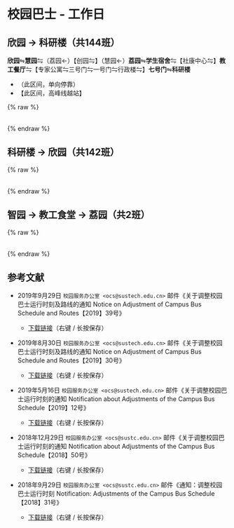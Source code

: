 # 校园巴士 - 工作日

## 欣园 → 科研楼（共144班）

**欣园**⇋**慧园**⇋（荔园←）【创园⇋】（慧园←）**荔园**⇋**学生宿舍**⇋【社康中心⇋】**教工餐厅**⇋【专家公寓⇋三号门⇋一号门⇋行政楼⇋】**七号门**⇋**科研楼**

* （此区间，单向停靠）
* 【此区间，高峰线越站】

{% raw %}

<div id="bus-table-hl2rb">
    <table class="dataTable" id="work-bus-hl2rb">
    </table>
</div>

<script type="text/javascript">
    var busdata_hl2rb= [
        ["07:00","",""],
        ["07:05","",""],
        ["07:10","",""],
        ["07:15","高峰",""],
        ["07:20","",""],
        ["07:23","高峰",""],
        ["07:26","高峰",""],
        ["07:29","",""],
        ["07:32","高峰",""],
        ["07:35","高峰",""],
        ["07:38","",""],
        ["07:41","高峰",""],
        ["07:44","高峰",""],
        ["07:47","高峰",""],
        ["07:50","高峰",""],
        ["07:55","",""],
        ["08:00","",""],
        ["08:05","",""],
        ["08:08","",""],
        ["08:10","",""],
        ["08:15","",""],
        ["08:20","",""],
        ["08:23","",""],
        ["08:25","",""],
        ["08:30","",""],
        ["08:35","",""],
        ["08:37","",""],
        ["08:40","",""],
        ["08:45","",""],
        ["08:50","",""],
        ["08:55","",""],
        ["08:57","",""],
        ["09:00","",""],
        ["09:03","",""],
        ["09:05","",""],
        ["09:10","",""],
        ["09:15","",""],
        ["09:20","",""],
        ["09:25","",""],
        ["09:30","",""],
        ["09:35","",""],
        ["09:40","",""],
        ["09:43","高峰",""],
        ["09:46","高峰",""],
        ["09:50","",""],
        ["09:53","高峰",""],
        ["09:56","高峰",""],
        ["09:58","高峰",""],
        ["10:00","高峰",""],
        ["10:05","",""],
        ["10:10","",""],
        ["10:20","",""],
        ["10:25","",""],
        ["10:30","",""],
        ["10:35","",""],
        ["10:40","",""],
        ["10:45","",""],
        ["10:55","",""],
        ["11:00","",""],
        ["11:10","",""],
        ["11:15","",""],
        ["11:30","",""],
        ["11:45","",""],
        ["11:50","",""],
        ["11:55","",""],
        ["12:00","",""],
        ["12:05","高峰",""],
        ["12:10","",""],
        ["12:13","高峰",""],
        ["12:16","高峰",""],
        ["12:20","",""],
        ["12:23","高峰",""],
        ["12:26","高峰",""],
        ["12:30","",""],
        ["12:35","高峰",""],
        ["12:40","",""],
        ["12:50","",""],
        ["12:55","",""],
        ["13:00","",""],
        ["13:15","",""],
        ["13:20","",""],
        ["13:25","高峰",""],
        ["13:30","",""],
        ["13:33","高峰",""],
        ["13:36","高峰",""],
        ["13:40","高峰",""],
        ["13:40","",""],
        ["13:45","高峰",""],
        ["13:50","",""],
        ["13:55","高峰",""],
        ["14:00","",""],
        ["14:10","",""],
        ["14:20","",""],
        ["14:30","",""],
        ["14:40","",""],
        ["14:50","",""],
        ["15:00","",""],
        ["15:20","",""],
        ["15:30","",""],
        ["15:40","",""],
        ["15:50","",""],
        ["15:53","高峰",""],
        ["15:56","高峰",""],
        ["16:00","高峰",""],
        ["16:05","高峰",""],
        ["16:10","高峰",""],
        ["16:20","",""],
        ["16:40","",""],
        ["16:50","",""],
        ["17:00","",""],
        ["17:15","",""],
        ["17:20","",""],
        ["17:30","",""],
        ["17:35","",""],
        ["17:40","",""],
        ["17:45","",""],
        ["17:50","",""],
        ["17:55","",""],
        ["18:00","",""],
        ["18:05","",""],
        ["18:10","",""],
        ["18:15","高峰",""],
        ["18:15","",""],
        ["18:20","",""],
        ["18:25","高峰",""],
        ["18:25","",""],
        ["18:30","",""],
        ["18:35","",""],
        ["18:40","",""],
        ["18:45","",""],
        ["18:50","",""],
        ["19:00","",""],
        ["19:10","",""],
        ["19:20","",""],
        ["19:30","",""],
        ["19:45","",""],
        ["20:00","",""],
        ["20:20","",""],
        ["20:30","",""],
        ["20:40","",""],
        ["21:00","",""],
        ["21:20","",""],
        ["21:30","",""],
        ["21:40","",""],

    ];
    var busdata_rb2hl = [
        ["07:20","",""],
        ["07:25","",""],
        ["07:30","",""],
        ["07:33","高峰",""],
        ["07:36","",""],
        ["07:40","",""],
        ["07:43","",""],
        ["07:46","高峰",""],
        ["07:50","",""],
        ["07:55","高峰",""],
        ["08:00","",""],
        ["08:03","",""],
        ["08:06","",""],
        ["08:10","",""],
        ["08:13","",""],
        ["08:16","",""],
        ["08:19","",""],
        ["08:22","",""],
        ["08:25","",""],
        ["08:28","",""],
        ["08:32","",""],
        ["08:35","",""],
        ["08:38","",""],
        ["08:42","",""],
        ["08:43","",""],
        ["08:45","",""],
        ["08:48","",""],
        ["08:52","",""],
        ["08:55","",""],
        ["08:57","",""],
        ["08:58","",""],
        ["09:02","",""],
        ["09:05","",""],
        ["09:10","",""],
        ["09:15","",""],
        ["09:20","",""],
        ["09:25","",""],
        ["09:27","",""],
        ["09:30","",""],
        ["09:35","",""],
        ["09:40","",""],
        ["09:45","",""],
        ["09:50","",""],
        ["09:55","高峰",""],
        ["09:55","高峰",""],
        ["10:00","高峰",""],
        ["10:05","",""],
        ["10:05","高峰",""],
        ["10:10","",""],
        ["10:15","",""],
        ["10:20","",""],
        ["10:25","",""],
        ["10:30","",""],
        ["10:40","",""],
        ["10:45","",""],
        ["10:50","",""],
        ["10:55","",""],
        ["11:00","",""],
        ["11:15","",""],
        ["11:20","",""],
        ["11:30","",""],
        ["11:45","",""],
        ["11:50","",""],
        ["12:00","",""],
        ["12:05","高峰",""],
        ["12:10","",""],
        ["12:16","高峰",""],
        ["12:19","高峰",""],
        ["12:20","",""],
        ["12:25","高峰",""],
        ["12:30","",""],
        ["12:33","高峰",""],
        ["12:36","高峰",""],
        ["12:40","高峰",""],
        ["12:45","",""],
        ["12:50","",""],
        ["12:55","",""],
        ["13:00","",""],
        ["13:15","",""],
        ["13:20","",""],
        ["13:30","",""],
        ["13:36","高峰",""],
        ["13:40","高峰",""],
        ["13:45","高峰",""],
        ["13:50","",""],
        ["13:56","高峰",""],
        ["13:59","高峰",""],
        ["14:00","",""],
        ["14:10","",""],
        ["14:15","高峰",""],
        ["14:20","",""],
        ["14:30","",""],
        ["14:40","",""],
        ["14:50","",""],
        ["15:00","",""],
        ["15:10","",""],
        ["15:20","",""],
        ["15:40","",""],
        ["15:50","",""],
        ["15:55","高峰",""],
        ["16:00","高峰",""],
        ["16:06","高峰",""],
        ["16:10","",""],
        ["16:10","高峰",""],
        ["16:20","",""],
        ["16:30","",""],
        ["16:40","",""],
        ["17:00","",""],
        ["17:10","",""],
        ["17:20","",""],
        ["17:30","",""],
        ["17:40","",""],
        ["17:50","",""],
        ["18:00","",""],
        ["18:06","高峰",""],
        ["18:10","",""],
        ["18:16","高峰",""],
        ["18:20","高峰",""],
        ["18:20","",""],
        ["18:25","高峰",""],
        ["18:30","",""],
        ["18:40","",""],
        ["18:45","高峰",""],
        ["18:50","",""],
        ["19:00","",""],
        ["19:20","",""],
        ["19:40","",""],
        ["19:50","",""],
        ["20:00","",""],
        ["20:20","",""],
        ["20:40","",""],
        ["20:55","高峰",""],
        ["21:00","",""],
        ["21:03","高峰",""],
        ["21:06","高峰",""],
        ["21:20","",""],
        ["21:40","",""],
        ["21:58","高峰",""],
        ["22:00","",""],
        ["22:00","高峰",""],
        ["22:10","高峰",""],
        ["22:30","",""],
    ];
    function getTime(MinBefore) {
        var date = new Date();
        date.setMinutes(date.getMinutes() - MinBefore);
        var h = date.getHours();
        var hour = (h < 10) ? "0" + h : h;
        var m = date.getMinutes();
        var min = (m < 10) ? "0" + m : m;
        return hour + ":" + min;
    }
    var now_20 = getTime(20);
    var now = getTime(0);

    var now_bus_row_hl2rb = 0;
    for(var i = 0, len = busdata_hl2rb.length; i < len; i++){
        if (busdata_hl2rb[i][0] < now_20) {
            busdata_hl2rb[i][2] = "已到达";
            now_bus_row_hl2rb = i;
        }else if (busdata_hl2rb[i][0] < now) {
            busdata_hl2rb[i][2] = "在途中";
        }else{
            busdata_hl2rb[i][2] = "未发车";
        }
    }
    
</script>

{% endraw %}

## 科研楼 → 欣园（共142班）

{% raw %}
<div id="bus-table-rb2hl">
    <table class="dataTable" id="work-bus-rb2hl">
    </table>
</div>

<script type="text/javascript">
    var now_bus_row_rb2hl = 0;
    for(var i = 0, len = busdata_rb2hl.length; i < len; i++){
        if (busdata_rb2hl[i][0] < now_20) {
            busdata_rb2hl[i][2] = "已到达";
            now_bus_row_rb2hl = i;
        }else if (busdata_rb2hl[i][0] < now) {
            busdata_rb2hl[i][2] = "在途中";
        }else{
            busdata_rb2hl[i][2] = "未发车";
        }
    }

</script>
{% endraw %}

## 智园 → 教工食堂 → 荔园（共2班）

{% raw %}
<div id="bus-table-ip2lh">
    <table class="dataTable" id="work-bus-ip2lh">
    </table>
</div>

<script type="text/javascript">
    var busdata_ip2lh = [
        ["11:50","",""],
        ["17:45","",""],
    ];
    var now_bus_row_ip2lh = 0;
    for(var i = 0, len = busdata_ip2lh.length; i < len; i++){
        if (busdata_ip2lh[i][0] < now_20) {
            busdata_ip2lh[i][2] = "已到达";
            now_bus_row_ip2lh = i;
        }else if (busdata_ip2lh[i][0] < now) {
            busdata_ip2lh[i][2] = "在途中";
        }else{
            busdata_ip2lh[i][2] = "未发车";
        }
    }

    function build_all_table(){
        if ( $.fn.DataTable.isDataTable( '#hl2rb' ) ) {
            return;
        }
        // high land - research building
        var ins_table_hl2rb = $('#work-bus-hl2rb').DataTable( {
            data: busdata_hl2rb,
            scrollY: 300,
            paging: false,
            searching : false,
            bFilter: false,
            info: false,
            columns: [
                { title: "发车时间" },
                { title: "平时/高峰", "orderable": false },
                { title: "状态", "orderable": false },
            ],
            rowCallback: function( row, data, index ) {
                if ( data[2] == "已到达" )
                {
                    $('td', row).css('background-color', '#003f43'); // SUSTech dark green
                    $('td', row).css('color', '#FFFFFF');
                }
                else if ( data[2] == "在途中" )
                {
                    $('td', row).css('background-color', '#ed6c00'); // SUSTech orange
                    $('td', row).each(function(){
                        $(this).html( '<b>'+$(this).text()+'</b>');
                    });
                }
            }
        } );
        var now_bus_offset =$(ins_table_hl2rb.row(Math.min(now_bus_row_hl2rb, busdata_hl2rb.length)).node()).offset().top - $(ins_table_hl2rb.row(0).node()).offset().top;
        $("#bus-table-hl2rb .dataTables_scrollBody").scrollTop(now_bus_offset);

        // research building - high land
        var ins_table_rb2hl = $('#work-bus-rb2hl').DataTable( {
            data: busdata_rb2hl,
            scrollY: 300,
            paging: false,
            searching : false,
            bFilter: false,
            info: false,
            columns: [
                { title: "发车时间" },
                { title: "平时/高峰", "orderable": false },
                { title: "状态", "orderable": false },
            ],
            rowCallback: function( row, data, index ) {
                if ( data[2] == "已到达" )
                {
                    $('td', row).css('background-color', '#003f43'); // SUSTech dark green
                    $('td', row).css('color', '#FFFFFF');
                }
                else if ( data[2] == "在途中" )
                {
                    $('td', row).css('background-color', '#ed6c00'); // SUSTech orange
                    $('td', row).each(function(){
                        $(this).html( '<b>'+$(this).text()+'</b>');
                    });
                }
            }
        } );
        var now_bus_offset =$(ins_table_rb2hl.row(Math.min(now_bus_row_rb2hl, busdata_rb2hl.length)).node()).offset().top - $(ins_table_rb2hl.row(0).node()).offset().top;
        $("#bus-table-rb2hl .dataTables_scrollBody").scrollTop(now_bus_offset);

        // // lychee hill - ji yue cheng
        // var ins_table_lh2jyc = $('#work-bus-lh2jyc').DataTable( {
        //     data: busdata_lh2jyc,
        //     scrollY: 300,
        //     paging: false,
        //     searching : false,
        //     bFilter: false,
        //     info: false,
        //     columns: [
        //         { title: "发车时间" },
        //         { title: "平时/高峰", "orderable": false },
        //         { title: "状态", "orderable": false },
        //     ],
        //     rowCallback: function( row, data, index ) {
        //         if ( data[2] == "已到达" )
        //         {
        //             $('td', row).css('background-color', '#003f43'); // SUSTech dark green
        //             $('td', row).css('color', '#FFFFFF');
        //         }
        //         else if ( data[2] == "在途中" )
        //         {
        //             $('td', row).css('background-color', '#ed6c00'); // SUSTech orange
        //             $('td', row).each(function(){
        //                 $(this).html( '<b>'+$(this).text()+'</b>');
        //             });
        //         }
        //     }
        // } );
        // var now_bus_offset =$(ins_table_lh2jyc.row(Math.min(now_bus_row_lh2jyc, busdata_lh2jyc.length)).node()).offset().top - $(ins_table_lh2jyc.row(0).node()).offset().top;
        // $("#bus-table-lh2jyc .dataTables_scrollBody").scrollTop(now_bus_offset);

        // // ji yue cheng - lychee hill
        // var ins_table_jyc2lh = $('#work-bus-jyc2lh').DataTable( {
        //     data: busdata_jyc2lh,
        //     scrollY: 300,
        //     paging: false,
        //     searching : false,
        //     bFilter: false,
        //     info: false,
        //     columns: [
        //         { title: "发车时间" },
        //         { title: "平时/高峰", "orderable": false },
        //         { title: "状态", "orderable": false },
        //     ],
        //     rowCallback: function( row, data, index ) {
        //         if ( data[2] == "已到达" )
        //         {
        //             $('td', row).css('background-color', '#003f43'); // SUSTech dark green
        //             $('td', row).css('color', '#FFFFFF');
        //         }
        //         else if ( data[2] == "在途中" )
        //         {
        //             $('td', row).css('background-color', '#ed6c00'); // SUSTech orange
        //             $('td', row).each(function(){
        //                 $(this).html( '<b>'+$(this).text()+'</b>');
        //             });
        //         }
        //     }
        // } );
        // var now_bus_offset =$(ins_table_jyc2lh.row(Math.min(now_bus_row_jyc2lh, busdata_jyc2lh.length)).node()).offset().top - $(ins_table_jyc2lh.row(0).node()).offset().top;
        // $("#bus-table-jyc2lh .dataTables_scrollBody").scrollTop(now_bus_offset);

        // i park - lychee hill
        var ins_table_ip2lh = $('#work-bus-ip2lh').DataTable( {
            data: busdata_ip2lh,
            scrollY: 300,
            paging: false,
            searching : false,
            bFilter: false,
            info: false,
            columns: [
                { title: "发车时间" },
                { title: "平时/高峰", "orderable": false },
                { title: "状态", "orderable": false },
            ],
            rowCallback: function( row, data, index ) {
                if ( data[2] == "已到达" )
                {
                    $('td', row).css('background-color', '#003f43'); // SUSTech dark green
                    $('td', row).css('color', '#FFFFFF');
                }
                else if ( data[2] == "在途中" )
                {
                    $('td', row).css('background-color', '#ed6c00'); // SUSTech orange
                    $('td', row).each(function(){
                        $(this).html( '<b>'+$(this).text()+'</b>');
                    });
                }
            }
        } );
        var now_bus_offset =$(ins_table_ip2lh.row(Math.min(now_bus_row_ip2lh, busdata_ip2lh.length)).node()).offset().top - $(ins_table_ip2lh.row(0).node()).offset().top;
        $("#bus-table-ip2lh .dataTables_scrollBody").scrollTop(now_bus_offset);
    }

    document.addEventListener('DOMContentLoaded', build_all_table, false);

    $(document).ready(function(){
        build_all_table();
    });

</script>
{% endraw %}

## 参考文献

* 2019年9月29日 `校园服务办公室 <ocs@sustech.edu.cn>` 邮件《关于调整校园巴士运行时刻及路线的通知 Notice on Adjustment of Campus Bus Schedule and Routes【2019】39号》
    * [下载链接](./Campus_Bus_Schedule_1939.pdf)（右键 / 长按保存）

* 2019年8月30日 `校园服务办公室 <ocs@sustech.edu.cn>` 邮件《关于调整校园巴士运行时刻及路线的通知 Notice on Adjustment of Campus Bus Schedule and Routes【2019】30号》
    * [下载链接](./Campus_Bus_Schedule_1930.pdf)（右键 / 长按保存）

* 2019年5月16日 `校园服务办公室 <ocs@sustech.edu.cn>` 邮件《关于调整校园巴士运行时刻的通知 Notification about Adjustments of the Campus Bus Schedule【2019】12号》
    * [下载链接](./Campus_Bus_Schedule_1912.pdf)（右键 / 长按保存）

* 2018年12月29日 `校园服务办公室 <ocs@sustc.edu.cn>` 邮件《关于调整校园巴士运行时刻的通知 Notification about Adjustments of the Campus Bus Schedule【2018】50号》
    * [下载链接](./Campus_Bus_Schedule_1850.pdf)（右键 / 长按保存）

* 2018年9月29日 `校园服务办公室 <ocs@sustc.edu.cn>` 邮件《通知：调整校园巴士运行时刻 Notification: Adjustments of the Campus Bus Schedule【2018】31号》
    * [下载链接](./Campus_Bus_Schedule_1831.pdf)（右键 / 长按保存）
